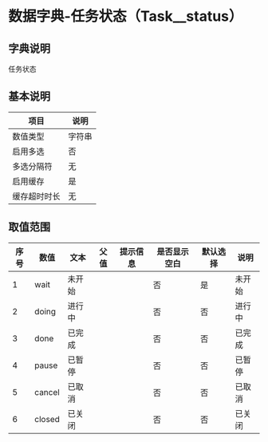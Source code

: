 # 数据字典-任务状态（Task__status）
## 字典说明
任务状态

## 基本说明
| 项目 | 说明 |
| ---- | ---- |
| 数值类型 | 字符串 |
| 启用多选 | 否 |
| 多选分隔符 | 无 |
| 启用缓存 | 是 |
| 缓存超时时长 | 无 |

## 取值范围
| 序号 | 数值 | 文本 | 父值 | 提示信息 | 是否显示空白 | 默认选择 | 说明 |
| ---- | ---- | ---- | ---- | ---- | ---- | ---- | ---- |
| 1 | wait | 未开始 |  |  | 否 | 是 | 未开始 |
| 2 | doing | 进行中 |  |  | 否 | 否 | 进行中 |
| 3 | done | 已完成 |  |  | 否 | 否 | 已完成 |
| 4 | pause | 已暂停 |  |  | 否 | 否 | 已暂停 |
| 5 | cancel | 已取消 |  |  | 否 | 否 | 已取消 |
| 6 | closed | 已关闭 |  |  | 否 | 否 | 已关闭 |

